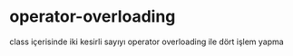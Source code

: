 # operator-overloading
class içerisinde iki kesirli sayıyı operator overloading ile dört işlem yapma
